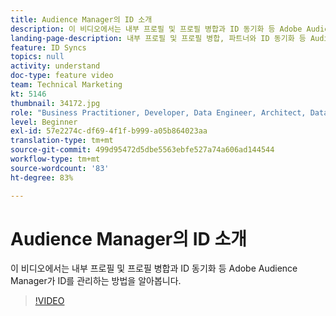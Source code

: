 ```yaml
---
title: Audience Manager의 ID 소개
description: 이 비디오에서는 내부 프로필 및 프로필 병합과 ID 동기화 등 Adobe Audience Manager가 ID를 관리하는 방법을 알아봅니다.
landing-page-description: 내부 프로필 및 프로필 병합, 파트너와 ID 동기화 등 Audience Manager에서 ID를 관리하는 방법을 알아봅니다.
feature: ID Syncs
topics: null
activity: understand
doc-type: feature video
team: Technical Marketing
kt: 5146
thumbnail: 34172.jpg
role: "Business Practitioner, Developer, Data Engineer, Architect, Data Architect, Administrator, Leader"
level: Beginner
exl-id: 57e2274c-df69-4f1f-b999-a05b864023aa
translation-type: tm+mt
source-git-commit: 499d95472d5dbe5563ebfe527a74a606ad144544
workflow-type: tm+mt
source-wordcount: '83'
ht-degree: 83%

---
```


# Audience Manager의 ID 소개

이 비디오에서는 내부 프로필 및 프로필 병합과 ID 동기화 등 Adobe Audience Manager가 ID를 관리하는 방법을 알아봅니다.

>[!VIDEO](https://video.tv.adobe.com/v/34172/?quality=12)
